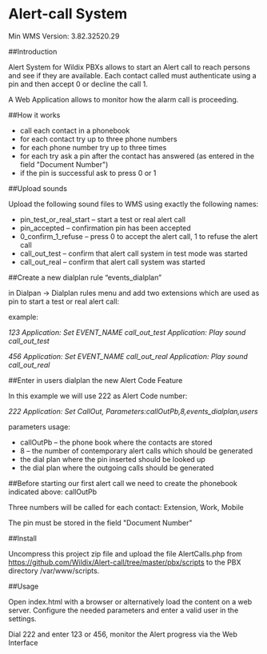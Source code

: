 # Alert-call System

Min WMS Version: 3.82.32520.29

##Introduction

Alert System for Wildix PBXs allows to start an Alert call to reach persons and see if they are available. Each contact called must authenticate using a pin and then accept 0 or decline the call 1.

A Web Application allows to monitor how the alarm call is proceeding.

##How it works

* call each contact in a phonebook
* for each contact try up to three phone numbers
* for each phone number try up to three times
* for each try ask a pin after the contact has answered (as entered in the field "Document Number")
* if the pin is successful ask to press 0 or 1

##Upload sounds

Upload the following sound files to WMS using exactly the following names:

* pin_test_or_real_start – start a test or real alert call
* pin_accepted – confirmation pin has been accepted
* 0_confirm_1_refuse – press 0 to accept the alert call, 1 to refuse the alert call
* call_out_test – confirm that alert call system in test mode was started
* call_out_real – confirm that alert call system was started

##Create a new dialplan rule “events_dialplan”

in Dialpan -> Dialplan rules menu and add two extensions which are used as pin to start a test or real alert call:

example:

*123 Application: Set EVENT_NAME call_out_test*
    *Application: Play sound call_out_test*

*456 Application: Set EVENT_NAME call_out_real*
    *Application: Play sound call_out_real* 

##Enter in users dialplan the new Alert Code Feature

In this example we will use 222 as Alert Code number:

*222 Application: Set CallOut, Parameters:callOutPb,8,events_dialplan,users*

parameters usage:

* callOutPb – the phone book where the contacts are stored
* 8 – the number of contemporary alert calls which should be generated
* the dial plan where the pin inserted should be looked up
* the dial plan where the outgoing calls should be generated

##Before starting our first alert call we need to create the phonebook indicated above: callOutPb

Three numbers  will be called for each contact: Extension, Work, Mobile

The pin must be stored in the field "Document Number"

##Install

Uncompress this project zip file and upload the file AlertCalls.php from https://github.com/Wildix/Alert-call/tree/master/pbx/scripts to the PBX directory /var/www/scripts.


##Usage

Open index.html with a browser or alternatively load the content on a web server. Configure the needed parameters and enter a valid user in the settings.

Dial 222 and enter 123 or 456, monitor the Alert progress via the Web Interface
